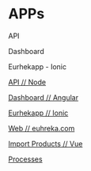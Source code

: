 # APPs

API

Dashboard

Eurhekapp - Ionic

[API // Node](APPs/API%20Node.md)

[Dashboard // Angular](APPs/Dashboard%20Angular.md)

[Eurhekapp // Ionic](APPs/Eurhekapp%20Ionic.md)

[Web // euhreka.com](APPs/Web%20euhreka%20com.md)

[Import Products // Vue](APPs/Import%20Products%20Vue.md)

[Processes](APPs/Processes.md)